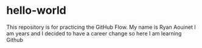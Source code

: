 # hello-world
This repository is for practicing the GitHub Flow.
My name is Ryan Aouinet I am  years and I decided to have a career change so here I am learning Github
